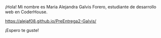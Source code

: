 ¡Hola!
Mi nombre es Maria Alejandra Galvis Forero, estudiante de desarrollo web en CoderHouse.

https://alejaf08.github.io/PreEntrega2-Galvis/

¡Espero te guste!
